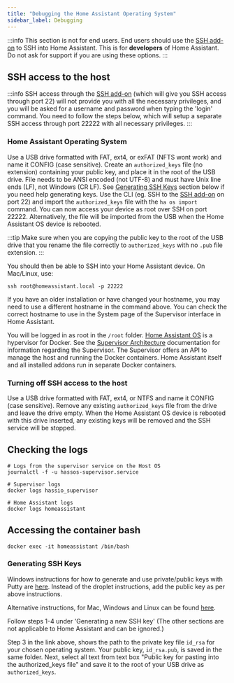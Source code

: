 ```yaml
---
title: "Debugging the Home Assistant Operating System"
sidebar_label: Debugging
---
```


:::info
This section is not for end users. End users should use the [SSH add-on] to SSH into Home Assistant. This is for **developers** of Home Assistant. Do not ask for support if you are using these options.
:::

[SSH add-on]: https://github.com/home-assistant/hassio-addons/tree/master/ssh

## SSH access to the host

:::info
SSH access through the [SSH add-on] (which will give you SSH access through port 22) will not provide you with all the necessary privileges, and you will be asked for a username and password when typing the 'login' command. You need to follow the steps below, which will setup a separate SSH access through port 22222 with all necessary privileges.
:::

### Home Assistant Operating System

Use a USB drive formatted with FAT, ext4, or exFAT (NFTS wont work) and name it CONFIG (case sensitive). Create an `authorized_keys` file (no extension) containing your public key, and place it in the root of the USB drive. File needs to be ANSI encoded (not UTF-8) and must have Unix line ends (LF), not Windows (CR LF). See [Generating SSH Keys](#generating-ssh-keys) section below if you need help generating keys. Use the CLI (eg. SSH to the [SSH add-on] on port 22) and import the `authorized_keys` file with the `ha os import` command. You can now access your device as root over SSH on port 22222. Alternatively, the file will be imported from the USB when the Home Assistant OS device is rebooted.

:::tip
Make sure when you are copying the public key to the root of the USB drive that you rename the file correctly to `authorized_keys` with no `.pub` file extension.
:::

You should then be able to SSH into your Home Assistant device. On Mac/Linux, use:

```shell
ssh root@homeassistant.local -p 22222
```

If you have an older installation or have changed your hostname, you may need to use a different hostname in the command above. You can check the correct hostname to use in the System page of the Supervisor interface in Home Assistant.

You will be logged in as root in the ```/root``` folder. [Home Assistant OS] is a hypervisor for Docker. See the [Supervisor Architecture] documentation for information regarding the Supervisor. The Supervisor offers an API to manage the host and running the Docker containers. Home Assistant itself and all installed addons run in separate Docker containers.

[CLI tasks]: https://www.home-assistant.io/hassio/commandline/
[Home Assistant OS]: https://github.com/home-assistant/operating-system
[Supervisor Architecture]: /architecture_index.md

### Turning off SSH access to the host

Use a USB drive formatted with FAT, ext4, or NTFS and name it CONFIG (case sensitive). Remove any existing `authorized_keys` file from the drive and leave the drive empty. When the Home Assistant OS device is rebooted with this drive inserted, any existing keys will be removed and the SSH service will be stopped.

## Checking the logs

```shell
# Logs from the supervisor service on the Host OS
journalctl -f -u hassos-supervisor.service

# Supervisor logs
docker logs hassio_supervisor

# Home Assistant logs
docker logs homeassistant
```

## Accessing the container bash

```shell
docker exec -it homeassistant /bin/bash
```

[windows-keys]: https://www.digitalocean.com/community/tutorials/how-to-use-ssh-keys-with-putty-on-digitalocean-droplets-windows-users

### Generating SSH Keys

Windows instructions for how to generate and use private/public keys with Putty are [here][windows-keys]. Instead of the droplet instructions, add the public key as per above instructions.

Alternative instructions, for Mac, Windows and Linux can be found [here](https://help.github.com/articles/generating-a-new-ssh-key-and-adding-it-to-the-ssh-agent/#platform-mac).

Follow steps 1-4 under 'Generating a new SSH key' (The other sections are not applicable to Home Assistant and can be ignored.)

Step 3 in the link above, shows the path to the private key file `id_rsa` for your chosen operating system. Your public key, `id_rsa.pub`, is saved in the same folder. Next, select all text from text box "Public key for pasting into the authorized_keys file" and save it to the root of your USB drive as `authorized_keys`.
